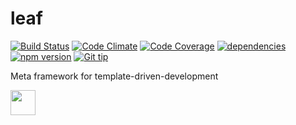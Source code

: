 leaf
=====
<!-- Badge start -->

[![Build Status][my_travis_badge_url]][my_travis_url]
[![Code Climate][my_codeclimate_badge_url]][my_codeclimate_url]
[![Code Coverage][my_codeclimate_coverage_badge_url]][my_codeclimate_url]
[![dependencies][my_gemnasium_badge_url]][my_gemnasium_url]
[![npm version][my_npm_budge_url]][my_npm_url]
[![Git tip][my_gittip_budge_url]][my_gittip_url]
<!-- Badge end -->


Meta framework for template-driven-development

<!-- Banner start -->

<a href="http://nodejs.org/"><img style="height:40px;" src="http://nodejs.org/images/logos/nodejs-dark.png" height="40"></a>&nbsp;
<!-- Banner end -->


<!-- Links start -->

[nodejs_url]: http://nodejs.org/
[my_license_url]: http://raw.github.com/okunishinishi/leaf/master/LICENSE
[my_travis_url]: http://travis-ci.org/okunishinishi/leaf
[my_travis_badge_url]: http://img.shields.io/travis/okunishinishi/leaf.svg?style=flat
[my_codeclimate_url]: http://codeclimate.com/github/okunishinishi/leaf
[my_codeclimate_badge_url]: http://img.shields.io/codeclimate/github/okunishinishi/leaf.svg?style=flat
[my_codeclimate_coverage_badge_url]: http://img.shields.io/codeclimate/coverage/github/okunishinishi/leaf.svg?style=flat
[my_apiguide_url]: http://okunishinishi.github.io/leaf/apiguide/
[my_coverage_report_url]: http://okunishinishi.github.io/leaf/coverage/lcov-report/
[my_gittip_url]: http://www.gittip.com/okunishinishi/
[my_gittip_budge_url]: http://img.shields.io/gittip/okunishinishi.svg?style=flat
[my_npm_url]: http://www.npmjs.org/package/leaf
[my_npm_budge_url]: http://img.shields.io/npm/v/leaf.svg?style=flat
[my_tag_url]: http://github.com/okunishinishi/leaf/releases/tag/
[my_tag_badge_url]: http://img.shields.io/github/tag/okunishinishi/leaf.svg?style=flat
[my_gemnasium_url]: http://gemnasium.com/okunishinishi/leaf
[my_gemnasium_badge_url]: http://img.shields.io/gemnasium/okunishinishi/leaf.svg?style=flat
<!-- Links end-->